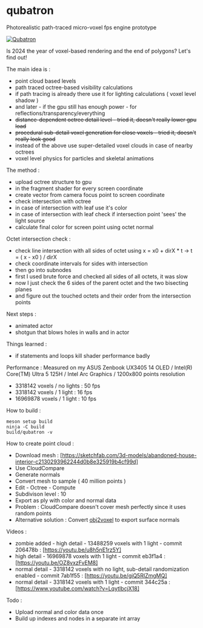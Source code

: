 # qubatron
Photorealistic path-traced micro-voxel fps engine prototype

[![Qubatron](https://img.youtube.com/vi/LqytIbcjX18/0.jpg)](https://www.youtube.com/watch?v=LqytIbcjX18)

Is 2024 the year of voxel-based rendering and the end of polygons? Let's find out!

The main idea is :
- point cloud based levels
- path traced octree-based visibility calculations
- if path tracing is already there use it for lighting calculations ( voxel level shadow )
- and later - if the gpu still has enough power - for reflections/transparency/everything
- ~~distance-dependent octree detail level - tried it, doesn't really lower gpu load~~
- ~~procedural sub-detail voxel generation for close voxels - tried it, doesn't really look good~~
- instead of the above use super-detailed voxel clouds in case of nearby octrees
- voxel level physics for particles and skeletal animations

The method :
- upload octree structure to gpu
- in the fragment shader for every screen coordinate
 - create vector from camera focus point to screen coordinate
 - check intersection with octree
 - in case of intersection with leaf use it's color
 - in case of intersection with leaf check if intersection point 'sees' the light source
 - calculate final color for screen point using octet normal

Octet intersection check :
- check line intersection with all sides of octet using x = x0 + dirX * t -> t = ( x - x0 ) / dirX
- check coordinate intervals for sides with intersection
- then go into subnodes
 - first I used brute force and checked all sides of all octets, it was slow
 - now I just check the 6 sides of the parent octet and the two bisecting planes
 - and figure out the touched octets and their order from the intersection points

Next steps :
- animated actor
- shotgun that blows holes in walls and in actor

Things learned :
- if statements and loops kill shader performance badly

Performance :
Measured on my ASUS Zenbook UX3405 14 OLED / Intel(R) Core(TM) Ultra 5 125H / Intel Arc Graphics / 1200x800 points resolution
- 3318142 voxels / no lights : 50 fps
- 3318142 voxels / 1 light : 16 fps
- 16969878 voxels / 1 light : 10 fps 

How to build :
```
meson setup build
ninja -C build
build/qubatron -v
```

How to create point cloud :

- Download mesh : [https://sketchfab.com/3d-models/abandoned-house-interior-c2130293962244d0b8e325919b4cf99d]
- Use CloudCompare
- Generate normals
- Convert mesh to sample ( 40 million points )
- Edit - Octree - Compute
- Subdivison level : 10
- Export as ply with color and normal data
- Problem : CloudCompare doesn't cover mesh perfectly since it uses random points
- Alternative solution : Convert [obj2voxel](https`://github.com/Eisenwave/obj2voxel) to export surface normals

Videos :

- zombie added - high detail - 13488259 voxels with 1 light - commit 206478b : [https://youtu.be/u8h5nE1rz5Y]
- high detail - 16969878 voxels with 1 light - commit eb3f1a4 : [https://youtu.be/OZ8vxzFvEM8]
- normal detail - 3318142 voxels with no light, sub-detail randomization enabled - commit 7ab1f55 : [https://youtu.be/giQ5RIZmgMQ]
- normal detail - 3318142 voxels with 1 light - commit 344c25a : [https://www.youtube.com/watch?v=LqytIbcjX18]

Todo :

- Upload normal and color data once
- Build up indexes and nodes in a separate int array